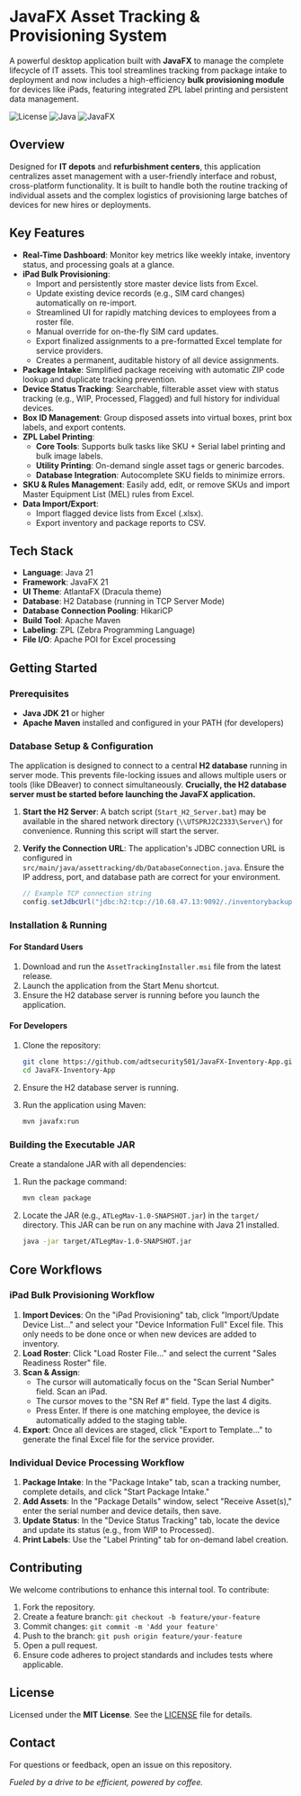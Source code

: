 # JavaFX Asset Tracking & Provisioning System

A powerful desktop application built with **JavaFX** to manage the complete lifecycle of IT assets. This tool streamlines tracking from package intake to deployment and now includes a high-efficiency **bulk provisioning module** for devices like iPads, featuring integrated ZPL label printing and persistent data management.

![License](https://img.shields.io/badge/License-MIT-yellow.svg)
![Java](https://img.shields.io/badge/Java-21-blue)
![JavaFX](https://img.shields.io/badge/JavaFX-21-orange)

## Overview

Designed for **IT depots** and **refurbishment centers**, this application centralizes asset management with a user-friendly interface and robust, cross-platform functionality. It is built to handle both the routine tracking of individual assets and the complex logistics of provisioning large batches of devices for new hires or deployments.

## Key Features

- **Real-Time Dashboard**: Monitor key metrics like weekly intake, inventory status, and processing goals at a glance.
- **iPad Bulk Provisioning**:
    - Import and persistently store master device lists from Excel.
    - Update existing device records (e.g., SIM card changes) automatically on re-import.
    - Streamlined UI for rapidly matching devices to employees from a roster file.
    - Manual override for on-the-fly SIM card updates.
    - Export finalized assignments to a pre-formatted Excel template for service providers.
    - Creates a permanent, auditable history of all device assignments.
- **Package Intake**: Simplified package receiving with automatic ZIP code lookup and duplicate tracking prevention.
- **Device Status Tracking**: Searchable, filterable asset view with status tracking (e.g., WIP, Processed, Flagged) and full history for individual devices.
- **Box ID Management**: Group disposed assets into virtual boxes, print box labels, and export contents.
- **ZPL Label Printing**:
    - **Core Tools**: Supports bulk tasks like SKU + Serial label printing and bulk image labels.
    - **Utility Printing**: On-demand single asset tags or generic barcodes.
    - **Database Integration**: Autocomplete SKU fields to minimize errors.
- **SKU & Rules Management**: Easily add, edit, or remove SKUs and import Master Equipment List (MEL) rules from Excel.
- **Data Import/Export**:
    - Import flagged device lists from Excel (.xlsx).
    - Export inventory and package reports to CSV.

## Tech Stack

- **Language**: Java 21
- **Framework**: JavaFX 21
- **UI Theme**: AtlantaFX (Dracula theme)
- **Database**: H2 Database (running in TCP Server Mode)
- **Database Connection Pooling**: HikariCP
- **Build Tool**: Apache Maven
- **Labeling**: ZPL (Zebra Programming Language)
- **File I/O**: Apache POI for Excel processing

## Getting Started

### Prerequisites

- **Java JDK 21** or higher
- **Apache Maven** installed and configured in your PATH (for developers)

### Database Setup & Configuration

The application is designed to connect to a central **H2 database** running in server mode. This prevents file-locking issues and allows multiple users or tools (like DBeaver) to connect simultaneously. **Crucially, the H2 database server must be started before launching the JavaFX application.**

1. **Start the H2 Server**: A batch script (`Start_H2_Server.bat`) may be available in the shared network directory (`\\UTSPRJ2C2333\Server\`) for convenience. Running this script will start the server.
2. **Verify the Connection URL**: The application's JDBC connection URL is configured in `src/main/java/assettracking/db/DatabaseConnection.java`. Ensure the IP address, port, and database path are correct for your environment.

    ```java
    // Example TCP connection string
    config.setJdbcUrl("jdbc:h2:tcp://10.68.47.13:9092/./inventorybackup");
    ```

### Installation & Running

#### For Standard Users

1. Download and run the `AssetTrackingInstaller.msi` file from the latest release.
2. Launch the application from the Start Menu shortcut.
3. Ensure the H2 database server is running before you launch the application.

#### For Developers

1. Clone the repository:

    ```bash
    git clone https://github.com/adtsecurity501/JavaFX-Inventory-App.git
    cd JavaFX-Inventory-App
    ```

2. Ensure the H2 database server is running.
3. Run the application using Maven:

    ```bash
    mvn javafx:run
    ```

### Building the Executable JAR

Create a standalone JAR with all dependencies:

1. Run the package command:

    ```bash
    mvn clean package
    ```

2. Locate the JAR (e.g., `ATLegMav-1.0-SNAPSHOT.jar`) in the `target/` directory. This JAR can be run on any machine with Java 21 installed.

    ```bash
    java -jar target/ATLegMav-1.0-SNAPSHOT.jar
    ```

## Core Workflows

### iPad Bulk Provisioning Workflow

1. **Import Devices**: On the "iPad Provisioning" tab, click "Import/Update Device List..." and select your "Device Information Full" Excel file. This only needs to be done once or when new devices are added to inventory.
2. **Load Roster**: Click "Load Roster File..." and select the current "Sales Readiness Roster" file.
3. **Scan & Assign**:
    - The cursor will automatically focus on the "Scan Serial Number" field. Scan an iPad.
    - The cursor moves to the "SN Ref #" field. Type the last 4 digits.
    - Press Enter. If there is one matching employee, the device is automatically added to the staging table.
4. **Export**: Once all devices are staged, click "Export to Template..." to generate the final Excel file for the service provider.

### Individual Device Processing Workflow

1. **Package Intake**: In the "Package Intake" tab, scan a tracking number, complete details, and click "Start Package Intake."
2. **Add Assets**: In the "Package Details" window, select "Receive Asset(s)," enter the serial number and device details, then save.
3. **Update Status**: In the "Device Status Tracking" tab, locate the device and update its status (e.g., from WIP to Processed).
4. **Print Labels**: Use the "Label Printing" tab for on-demand label creation.

## Contributing

We welcome contributions to enhance this internal tool. To contribute:

1. Fork the repository.
2. Create a feature branch: `git checkout -b feature/your-feature`
3. Commit changes: `git commit -m 'Add your feature'`
4. Push to the branch: `git push origin feature/your-feature`
5. Open a pull request.
6. Ensure code adheres to project standards and includes tests where applicable.

## License

Licensed under the **MIT License**. See the [LICENSE](LICENSE) file for details.

## Contact

For questions or feedback, open an issue on this repository.

*Fueled by a drive to be efficient, powered by coffee.*